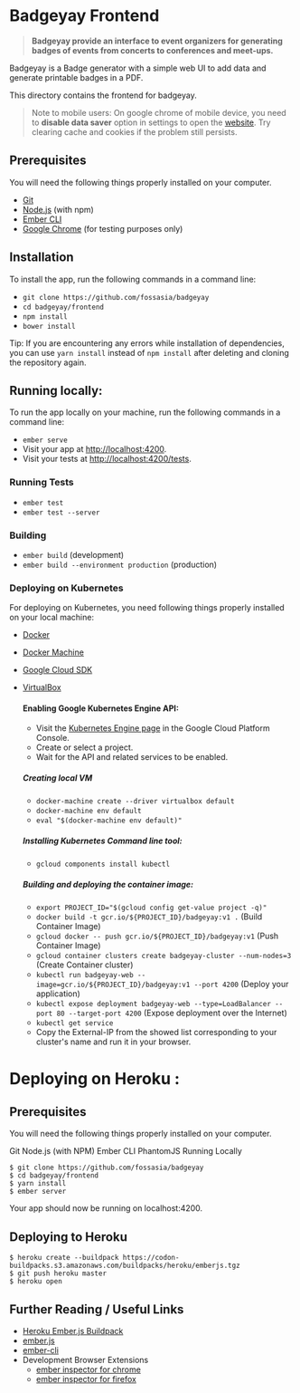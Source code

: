 # Badgeyay Frontend

> **Badgeyay provide an interface to event organizers for generating badges of events from concerts to conferences and meet-ups.**

Badgeyay is a Badge generator with a simple web UI to add data and generate printable badges in a PDF.

This directory contains the frontend for badgeyay.

> Note to mobile users: On google chrome of mobile device, you need to **disable data saver** option in settings to open the [website](http://badgeyay.com/). Try clearing cache and cookies if the problem still persists.

## Prerequisites

You will need the following things properly installed on your computer.

* [Git](https://git-scm.com/)
* [Node.js](https://nodejs.org/) (with npm)
* [Ember CLI](https://ember-cli.com/)
* [Google Chrome](https://google.com/chrome/) (for testing purposes only)

## Installation

To install the app, run the following commands in a command line:

* `git clone https://github.com/fossasia/badgeyay`
* `cd badgeyay/frontend`
* `npm install`
* `bower install`

Tip: If you are encountering any errors while installation of dependencies, you can use `yarn install` instead of `npm install` after deleting and cloning the repository again.

## Running locally:

To run the app locally on your machine, run the following commands in a command line:

* `ember serve`
* Visit your app at [http://localhost:4200](http://localhost:4200).
* Visit your tests at [http://localhost:4200/tests](http://localhost:4200/tests).

### Running Tests

* `ember test`
* `ember test --server`

### Building

* `ember build` (development)
* `ember build --environment production` (production)

### Deploying on Kubernetes

For deploying on Kubernetes, you need following things properly installed on your local machine:

* [Docker](https://docs.docker.com/install/)
* [Docker Machine](https://docs.docker.com/machine/install-machine/)
* [Google Cloud SDK](https://cloud.google.com/sdk/docs/quickstarts)
* [VirtualBox](https://www.virtualbox.org/wiki/Linux_Downloads)

  #### Enabling Google Kubernetes Engine API:
  *  Visit the [Kubernetes Engine page](https://console.cloud.google.com/projectselector/kubernetes?_ga=2.190554988.-672712410.1518259944) in the Google Cloud Platform Console.
  * Create or select a project.
  * Wait for the API and related services to be enabled.

  ##### Creating local VM
  * `docker-machine create --driver virtualbox default`
  * `docker-machine env default`
  * `eval "$(docker-machine env default)"`

  ##### Installing Kubernetes Command line tool:
  * `gcloud components install kubectl`

  ##### Building and deploying the container image:
  * `export PROJECT_ID="$(gcloud config get-value project -q)"`
  * `docker build -t gcr.io/${PROJECT_ID}/badgeyay:v1 .` (Build Container Image)
  * `gcloud docker -- push gcr.io/${PROJECT_ID}/badgeyay:v1` (Push Container Image)
  * `gcloud container clusters create badgeyay-cluster --num-nodes=3` (Create Container cluster)
  * `kubectl run badgeyay-web --image=gcr.io/${PROJECT_ID}/badgeyay:v1 --port 4200` (Deploy your application)
  * `kubectl expose deployment badgeyay-web --type=LoadBalancer --port 80 --target-port 4200` (Expose deployment over the Internet)
  * `kubectl get service`
  * Copy the External-IP from the showed list corresponding to your cluster's name and run it in your browser.

# Deploying on Heroku :

## Prerequisites

You will need the following things properly installed on your computer.

Git
Node.js (with NPM)
Ember CLI
PhantomJS
Running Locally

````
$ git clone https://github.com/fossasia/badgeyay
$ cd badgeyay/frontend
$ yarn install
$ ember server
````

Your app should now be running on localhost:4200.

## Deploying to Heroku

````
$ heroku create --buildpack https://codon-buildpacks.s3.amazonaws.com/buildpacks/heroku/emberjs.tgz
$ git push heroku master
$ heroku open
````



## Further Reading / Useful Links

* [Heroku Ember.js Buildpack](https://github.com/heroku/heroku-buildpack-emberjs)
* [ember.js](https://emberjs.com/)
* [ember-cli](https://ember-cli.com/)
* Development Browser Extensions
  * [ember inspector for chrome](https://chrome.google.com/webstore/detail/ember-inspector/bmdblncegkenkacieihfhpjfppoconhi)
  * [ember inspector for firefox](https://addons.mozilla.org/en-US/firefox/addon/ember-inspector/)
